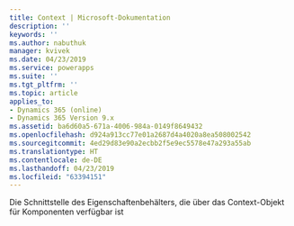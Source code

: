 ```yaml
---
title: Context | Microsoft-Dokumentation
description: ''
keywords: ''
ms.author: nabuthuk
manager: kvivek
ms.date: 04/23/2019
ms.service: powerapps
ms.suite: ''
ms.tgt_pltfrm: ''
ms.topic: article
applies_to:
- Dynamics 365 (online)
- Dynamics 365 Version 9.x
ms.assetid: ba6d60a5-671a-4006-984a-0149f8649432
ms.openlocfilehash: d924a913cc77e01a2687d4a4020a8ea508002542
ms.sourcegitcommit: 4ed29d83e90a2ecbb2f5e9ec5578e47a293a55ab
ms.translationtype: HT
ms.contentlocale: de-DE
ms.lasthandoff: 04/23/2019
ms.locfileid: "63394151"
---
```

Die Schnittstelle des Eigenschaftenbehälters, die über das Context-Objekt für Komponenten verfügbar ist